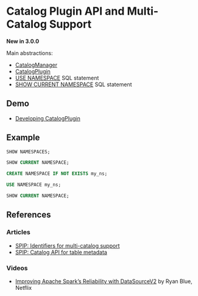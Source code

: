 # Catalog Plugin API and Multi-Catalog Support

**New in 3.0.0**

Main abstractions:

* [CatalogManager](../connector/catalog/CatalogManager.md)
* [CatalogPlugin](../connector/catalog/CatalogPlugin.md)
* [USE NAMESPACE](../sql/AstBuilder.md#visitUse) SQL statement
* [SHOW CURRENT NAMESPACE](../sql/AstBuilder.md#visitShowCurrentNamespace) SQL statement

## Demo

* [Developing CatalogPlugin](../demo/developing-catalogplugin.md)

## Example

```sql
SHOW NAMESPACES;

SHOW CURRENT NAMESPACE;

CREATE NAMESPACE IF NOT EXISTS my_ns;

USE NAMESPACE my_ns;

SHOW CURRENT NAMESPACE;
```

## References

### Articles

* [SPIP: Identifiers for multi-catalog support](https://issues.apache.org/jira/browse/SPARK-27066)
* [SPIP: Catalog API for table metadata](https://issues.apache.org/jira/browse/SPARK-27067)

### Videos

* [Improving Apache Spark’s Reliability with DataSourceV2](https://youtu.be/rH_iCMuBCII) by Ryan Blue, Netflix
